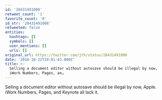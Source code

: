 ```yaml
---
id: '28431491008'
retweet_count: '1'
favorite_count: '0'
id_str: '28431491008'
retweeted: false
entities:
  hashtags: []
  symbols: []
  user_mentions: []
  urls: []
original_url: https://twitter.com/jth/status/28431491008
date: '2010-10-22T19:01:43.000Z'
title: >-
  Selling a document editor without autosave should be illegal by now, Apple.
  iWork Numbers, Pages, an…
---
```


Selling a document editor without autosave should be illegal by now, Apple. iWork Numbers, Pages, and Keynote all lack it.